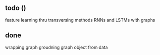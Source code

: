 ## todo ()

feature learning thru transversing methods 
RNNs and LSTMs with graphs

## done

wrapping graph 
groudning graph object from data


